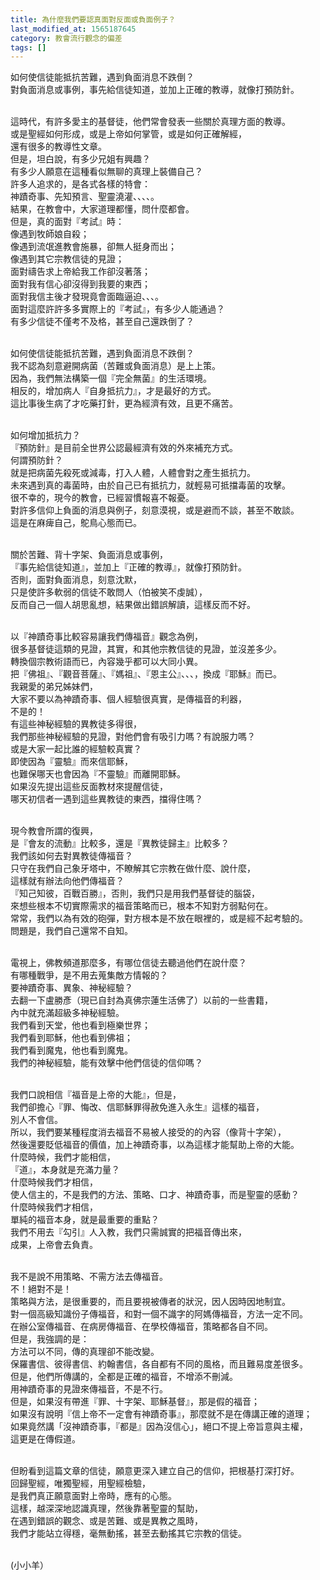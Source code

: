 ```yaml
---
title: 為什麼我們要認真面對反面或負面例子？
last_modified_at: 1565187645
category: 教會流行觀念的偏差
tags: []
---
```


<p>如何使信徒能抵抗苦難，遇到負面消息不跌倒？<br/>
對負面消息或事例，事先給信徒知道，並加上正確的教導，就像打預防針。</p>
<p><br/>
這時代，有許多愛主的基督徒，他們常會發表一些關於真理方面的教導。<br/>
或是聖經如何形成，或是上帝如何掌管，或是如何正確解經，<br/>
還有很多的教導性文章。<br/>
但是，坦白說，有多少兄姐有興趣？<br/>
有多少人願意在這種看似無聊的真理上裝備自己？<br/>
許多人追求的，是各式各樣的特會：<br/>
神蹟奇事、先知預言、聖靈澆灌、、、、。<br/>
結果，在教會中，大家道理都懂，問什麼都會。<br/>
但是，真的面對『考試』時：<br/>
像遇到牧師娘自殺；<br/>
像遇到流氓進教會施暴，卻無人挺身而出；<br/>
像遇到其它宗教信徒的見證；<br/>
面對禱告求上帝給我工作卻沒著落；<br/>
面對我有信心卻沒得到我要的東西；<br/>
面對我信主後才發現竟會面臨逼迫、、、。<br/>
面對這麼許許多多實際上的『考試』，有多少人能通過？<br/>
有多少信徒不僅考不及格，甚至自己還跌倒了？</p>
<p><br/>
如何使信徒能抵抗苦難，遇到負面消息不跌倒？<br/>
我不認為刻意避開病菌（苦難或負面消息）是上上策。<br/>
因為，我們無法構築一個『完全無菌』的生活環境。<br/>
相反的，增加病人『自身抵抗力』，才是最好的方式。<br/>
這比事後生病了才吃藥打針，更為經濟有效，且更不痛苦。</p>
<p><br/>
如何增加抵抗力？<br/>
『預防針』是目前全世界公認最經濟有效的外來補充方式。<br/>
何謂預防針？<br/>
就是把病菌先殺死或減毒，打入人體，人體會對之產生抵抗力。<br/>
未來遇到真的毒菌時，由於自己已有抵抗力，就輕易可抵擋毒菌的攻擊。<br/>
很不幸的，現今的教會，已經習慣報喜不報憂。<br/>
對許多信仰上負面的消息與例子，刻意漠視，或是避而不談，甚至不敢談。<br/>
這是在麻痺自己，鴕鳥心態而已。</p>
<p><br/>
關於苦難、背十字架、負面消息或事例，<br/>
『事先給信徒知道』，並加上『正確的教導』，就像打預防針。<br/>
否則，面對負面消息，刻意沈默，<br/>
只是使許多軟弱的信徒不敢問人（怕被笑不虔誠），<br/>
反而自己一個人胡思亂想，結果做出錯誤解讀，這樣反而不好。</p>
<p><br/>
以『神蹟奇事比較容易讓我們傳福音』觀念為例，<br/>
很多基督徒這類的見證，其實，和其他宗教信徒的見證，並沒差多少。<br/>
轉換個宗教術語而已，內容幾乎都可以大同小異。<br/>
把『佛祖』、『觀音菩薩』、『媽祖』、『恩主公』、、、，換成『耶穌』而已。<br/>
我親愛的弟兄姊妹們，<br/>
大家不要以為神蹟奇事、個人經驗很真實，是傳福音的利器，<br/>
不是的！<br/>
有這些神秘經驗的異教徒多得很，<br/>
我們那些神秘經驗的見證，對他們會有吸引力嗎？有說服力嗎？<br/>
或是大家一起比誰的經驗較真實？<br/>
即使因為『靈驗』而來信耶穌，<br/>
也難保哪天也會因為『不靈驗』而離開耶穌。<br/>
如果沒先提出這些反面教材來提醒信徒，<br/>
哪天初信者一遇到這些異教徒的東西，擋得住嗎？</p>
<p><br/>
現今教會所謂的復興，<br/>
是『會友的流動』比較多，還是『異教徒歸主』比較多？<br/>
我們該如何去對異教徒傳福音？<br/>
只守在我們自己象牙塔中，不瞭解其它宗教在做什麼、說什麼，<br/>
這樣就有辦法向他們傳福音？<br/>
『知己知彼，百戰百勝』，否則，我們只是用我們基督徒的腦袋，<br/>
來想些根本不切實際需求的福音策略而已，根本不知對方弱點何在。<br/>
常常，我們以為有效的砲彈，對方根本是不放在眼裡的，或是經不起考驗的。<br/>
問題是，我們自己還常不自知。</p>
<p><br/>
電視上，佛教頻道那麼多，有哪位信徒去聽過他們在說什麼？<br/>
有哪種戰爭，是不用去蒐集敵方情報的？<br/>
要神蹟奇事、異象、神秘經驗？<br/>
去翻一下盧勝彥（現已自封為真佛宗蓮生活佛了）以前的一些書籍，<br/>
內中就充滿超級多神秘經驗。<br/>
我們看到天堂，他也看到極樂世界；<br/>
我們看到耶穌，他也看到佛祖；<br/>
我們看到魔鬼，他也看到魔鬼。<br/>
我們的神秘經驗，能有效擊中他們信徒的信仰嗎？</p>
<p><br/>
我們口說相信『福音是上帝的大能』，但是，<br/>
我們卻擔心『罪、悔改、信耶穌罪得赦免進入永生』這樣的福音，<br/>
別人不會信。<br/>
所以，我們要某種程度消去福音不易被人接受的的內容（像背十字架），<br/>
然後還要貶低福音的價值，加上神蹟奇事，以為這樣才能幫助上帝的大能。<br/>
什麼時候，我們才能相信，<br/>
『道』，本身就是充滿力量？<br/>
什麼時候我們才相信，<br/>
使人信主的，不是我們的方法、策略、口才、神蹟奇事，而是聖靈的感動？<br/>
什麼時候我們才相信，<br/>
單純的福音本身，就是最重要的重點？<br/>
我們不用去『勾引』人入教，我們只需誠實的把福音傳出來，<br/>
成果，上帝會去負責。</p>
<p><br/>
我不是說不用策略、不需方法去傳福音。<br/>
不！絕對不是！<br/>
策略與方法，是很重要的，而且要視被傳者的狀況，因人因時因地制宜。<br/>
對一個高級知識份子傳福音，和對一個不識字的阿媽傳福音，方法一定不同。<br/>
在辦公室傳福音、在病房傳福音、在學校傳福音，策略都各自不同。<br/>
但是，我強調的是：<br/>
方法可以不同，傳的真理卻不能改變。<br/>
保羅書信、彼得書信、約翰書信，各自都有不同的風格，而且難易度差很多。<br/>
但是，他們所傳講的，全都是正確的福音，不增添不刪減。<br/>
用神蹟奇事的見證來傳福音，不是不行。<br/>
但是，如果沒有帶進『罪、十字架、耶穌基督』，那是假的福音；<br/>
如果沒有說明『信上帝不一定會有神蹟奇事』，那麼就不是在傳講正確的道理；<br/>
如果竟然講「沒神蹟奇事，『都是』因為沒信心」，絕口不提上帝旨意與主權，<br/>
這更是在傳假道。</p>
<p><br/>
但盼看到這篇文章的信徒，願意更深入建立自己的信仰，把根基打深打好。<br/>
回歸聖經，唯獨聖經，用聖經檢驗，<br/>
是我們真正願意面對上帝時，應有的心態。<br/>
這樣，越深深地認識真理，然後靠著聖靈的幫助，<br/>
在遇到錯誤的觀念、或是苦難、或是異教之風時，<br/>
我們才能站立得穩，毫無動搖，甚至去動搖其它宗教的信徒。</p>
<p><br/>
(小小羊）</p>
